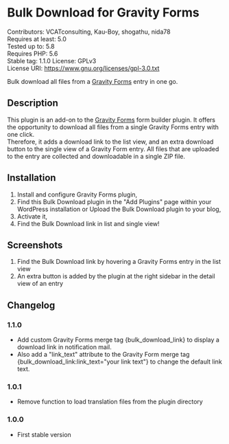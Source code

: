 # Bulk Download for Gravity Forms

Contributors: VCATconsulting, Kau-Boy, shogathu, nida78  
Requires at least: 5.0  
Tested up to: 5.8  
Requires PHP: 5.6  
Stable tag: 1.1.0 
License: GPLv3  
License URI: https://www.gnu.org/licenses/gpl-3.0.txt  

Bulk download all files from a [Gravity Forms](https://www.gravityforms.com/ "visit Gravity Forms website") entry in one go.  

## Description

This plugin is an add-on to the [Gravity Forms](https://www.gravityforms.com/ "visit Gravity Forms website") form builder plugin. It offers the opportunity to download all files from a single Gravity Forms entry with one click.  
Therefore, it adds a download link to the list view, and an extra download button to the single view of a Gravity Form entry. All files that are uploaded to the entry are collected and downloadable in a single ZIP file.  

## Installation

1. Install and configure Gravity Forms plugin,  
2. Find this Bulk Download plugin in the "Add Plugins" page within your WordPress installation or Upload the Bulk Download plugin to your blog,  
3. Activate it,  
4. Find the Bulk Download link in list and single view!  

## Screenshots

1. Find the Bulk Download link by hovering a Gravity Forms entry in the list view  
2. An extra button is added by the plugin at the right sidebar in the detail view of an entry  

## Changelog

### 1.1.0

* Add custom Gravity Forms merge tag {bulk_download_link} to display a download link in notification mail.
* Also add a "link_text" attribute to the Gravity Form merge tag {bulk_download_link:link_text="your link text"} to change the default link text.
 
### 1.0.1

* Remove function to load translation files from the plugin directory

### 1.0.0

* First stable version
